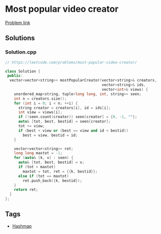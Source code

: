 # Most popular video creator

[Problem link](https://leetcode.com/problems/most-popular-video-creator/)

## Solutions


### Solution.cpp
```cpp
// https://leetcode.com/problems/most-popular-video-creator/

class Solution {
 public:
  vector<vector<string>> mostPopularCreator(vector<string>& creators,
                                            vector<string>& ids,
                                            vector<int>& views) {
    unordered_map<string, tuple<long long, int, string>> seen;
    int n = creators.size();
    for (int i = 0; i < n; ++i) {
      string creator = creators[i], id = ids[i];
      int view = views[i];
      if (!seen.count(creator)) seen[creator] = {0, -1, ""};
      auto& [tot, best, bestid] = seen[creator];
      tot += view;
      if (best < view or (best == view and id < bestid))
        best = view, bestid = id;
    }

    vector<vector<string>> ret;
    long long maxtot = -1;
    for (auto& [k, v] : seen) {
      auto& [tot, best, bestid] = v;
      if (tot > maxtot)
        maxtot = tot, ret = {{k, bestid}};
      else if (tot == maxtot)
        ret.push_back({k, bestid});
    }
    return ret;
  }
};
```
## Tags

* [Hashmap](/README.md#Hashmap)
